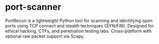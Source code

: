 # port-scanner
PortRecon is a lightweight Python tool for scanning and identifying open ports using TCP connect and stealth techniques (SYN/FIN). Designed for ethical hacking, CTFs, and penetration testing labs. Cross-platform with optional raw packet support via Scapy.
